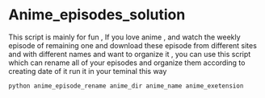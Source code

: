 # Anime_episodes_solution
This script is mainly for fun , If you love anime , and watch the weekly episode of remaining one and download these episode from different sites and with different names and want to organize it , you can use this script which can rename all of your episodes and organize them according to creating date of it 
run it in your teminal this way 
 ```
python anime_episode_rename anime_dir anime_name anime_exetension 
```
